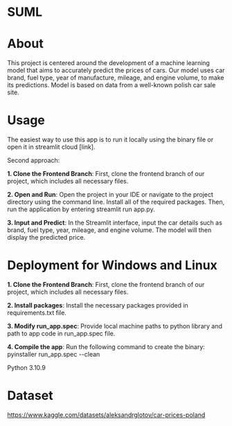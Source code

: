 # SUML

# About
This project is centered around the development of a machine learning model that aims to accurately predict the prices of cars. Our model uses car brand, fuel type, year of manufacture, mileage, and engine volume, to make its predictions. Model is based on data from a well-known polish car sale site.

# Usage
The easiest way to use this app is to run it locally using the binary file or open it in streamlit cloud [link].

Second approach:

**1. Clone the Frontend Branch**: First, clone the frontend branch of our project, which includes all necessary files.

**2. Open and Run**: Open the project in your IDE or navigate to the project directory using the command line. Install all of the required packages. Then, run the application by entering streamlit run app.py.

**3. Input and Predict**: In the Streamlit interface, input the car details such as brand, fuel type, year, mileage, and engine volume. The model will then display the predicted price.

# Deployment for Windows and Linux

**1. Clone the Frontend Branch**: First, clone the frontend branch of our project, which includes all necessary files.

**2. Install packages**: Install the necessary packages provided in requirements.txt file.

**3. Modify run_app.spec**: Provide local machine paths to python library and path to app code in run_app.spec file.

**4. Compile the app**: Run the following command to create the binary: pyinstaller run_app.spec --clean 

Python 3.10.9

# Dataset 
https://www.kaggle.com/datasets/aleksandrglotov/car-prices-poland
